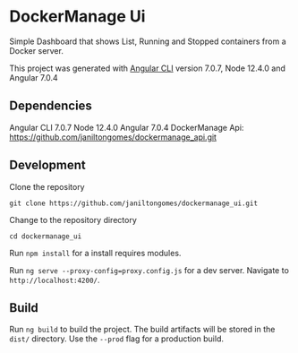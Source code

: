 # DockerManage Ui

Simple Dashboard that shows List, Running and Stopped containers from a Docker server.

This project was generated with [Angular CLI](https://github.com/angular/angular-cli) version 7.0.7, Node 12.4.0 and Angular 7.0.4

## Dependencies

Angular CLI 7.0.7
Node 12.4.0
Angular 7.0.4
DockerManage Api: https://github.com/janiltongomes/dockermanage_api.git



## Development

Clone the repository

`git clone https://github.com/janiltongomes/dockermanage_ui.git`

Change to the repository directory

`cd dockermanage_ui`

Run `npm install` for a install requires modules.

Run `ng serve --proxy-config=proxy.config.js` for a dev server. Navigate to `http://localhost:4200/`.

## Build

Run `ng build` to build the project. The build artifacts will be stored in the `dist/` directory. Use the `--prod` flag for a production build.
